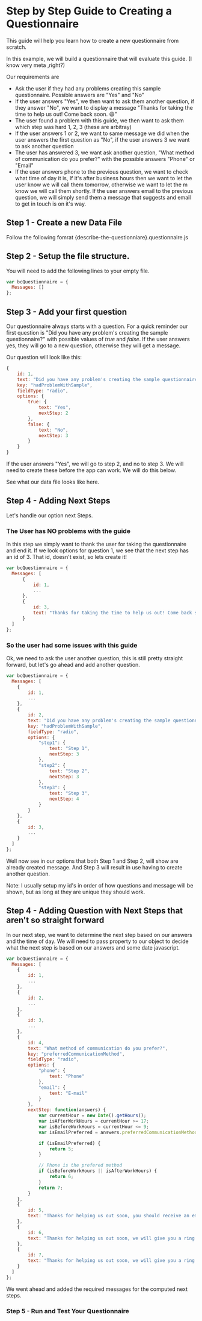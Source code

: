 # Step by Step Guide to Creating a Questionnaire

This guide will help you learn how to create a new questionnaire from scratch. 

In this example, we will build a questionnaire that will evaluate this guide. (I know very meta ,right?)

Our requirements are

- Ask the user if they had any problems creating this sample questionnaire. Possible answers are "Yes" and "No"
- If the user answers "Yes", we then want to ask them another question, if they answer "No", we want to display a message "Thanks for taking the time to help us out! Come back soon. :smile:"
- The user found a problem with this guide, we then want to ask them which step was hard 1, 2, 3 (these are arbitray)
- If the user answers 1 or 2, we want to same message we did when the user answers the first question as "No", if the user answers 3 we want to ask another question
- The user has answered 3, we want ask another question, "What method of communication do you prefer?" with the possible answers "Phone" or "Email"
- If the user answers phone to the previous question, we want to check what time of day it is, If it's after business hours then we want to let the user know we will call them tomorrow, otherwise we want to let the m know we will call them shortly. If the user answers email to the previous question, we will simply send them a message that suggests and email to get in touch is on it's way.


## Step 1 - Create a new Data File

Follow the following fomrat {describe-the-questionniare}.questionnaire.js

## Step 2 - Setup the file structure.

You will need to add the following lines to your empty file.

```javascript
var bcQuestionnaire = {
  Messages: []
};
```

## Step 3 - Add your first question

Our questionnaire always starts with a question. For a quick reminder our first question is "Did you have any problem's creating the sample questionnaire?" with possible values of *true* and *false*. If the user answers yes, they will go to a new question, otherwise they will get a message.

Our question will look like this:

```javascript
{
	id: 1,
	text: "Did you have any problem's creating the sample questionnaire",
	key: "hadProblemWithSample",
	fieldType: "radio",
	options: {
		true: {
			text: "Yes",
			nextStep: 2
		},
		false: {
			text: "No",
			nextStep: 3
		}
	}
}
```

If the user answers "Yes", we will go to step 2, and no to step 3. We will need to create these before the app can work. We will do this below. 

See what our data file looks like here.

## Step 4 - Adding Next Steps

Let's handle our option next Steps.

### The User has NO problems with the guide

In this step we simply want to thank the user for taking the questionnaire and end it. If we look options for question 1, we see that the next step has an id of 3. That id, doesn't exist, so lets create it!

```javascript
var bcQuestionnaire = {
  Messages: [
	  {
		  id: 1,
		  ...
	  },
	  {
		  id: 3,
		  text: "Thanks for taking the time to help us out! Come back soon. :smile:",
	  }
  ]
};
```

### So the user had some issues with this guide

Ok, we need to ask the user another question, this is still pretty straight forward, but let's go ahead and add another question.

```javascript
var bcQuestionnaire = {
  Messages: [
	{
		id: 1,
		...
	},
	{
		id: 2,
		text: "Did you have any problem's creating the sample questionnaire",
		key: "hadProblemWithSample",
		fieldType: "radio",
		options: {
			"step1": {
				text: "Step 1",
				nextStep: 3
			},
			"step2": {
				text: "Step 2",
				nextStep: 3
			},
			"step3": {
				text: "Step 3",
				nextStep: 4
			}
		}
	},
	{
		id: 3,
		...
	}
  ]
};
```

Well now see in our options that both Step 1 and Step 2, will show are already created message. And Step 3 will result in use having to create another question.

Note: I usually setup my id's in order of how questions and message will be shown, but as long at they are unique they should work.

## Step 4 - Adding Question with Next Steps that aren't so straight forward

In our next step, we want to determine the next step based on our answers and the time of day. We will need to pass property to our object to decide what the next step is based on our answers and some date javascript.

```javascript
var bcQuestionnaire = {
  Messages: [
	{
		id: 1,
		...
	},
	{
		id: 2,
		...
	},
	{
		id: 3,
		...
	},
	{
		id: 4,
		text: "What method of communication do you prefer?",
		key: "preferredCommunicationMethod",
		fieldType: "radio",
		options: {
			"phone": {
				text: "Phone"
			},
			"email": {
				text: "E-mail"
			}
		},
		nextStep: function(answers) {
			var currentHour = new Date().getHours();
			var isAfterWorkHours = currentHour >= 17;
			var isBeforeWorkHours = currentHour <= 9;
			var isEmailPreferred = answers.preferredCommunicationMethod.toLowerCase() === 'email';

			if (isEmailPreferred) {
				return 5;
			}

			// Phone is the prefered method
			if (isBeforeWorkHours || isAfterWorkHours) {
				return 6;
			}
			return 7;
		}
	},
	{
		id: 5,
		text: "Thanks for helping us out soon, you should receive an email from us shortly."
	},
	{
		id: 6,
		text: "Thanks for helping us out soon, we will give you a ring tomorrow during business hours"
	},
	{
		id: 7,
		text: "Thanks for helping us out soon, we will give you a ring shortly."
	}
  ]
};
```

We went ahead and added the required messages for the computed next steps.

### Step 5 - Run and Test Your Questionnaire
